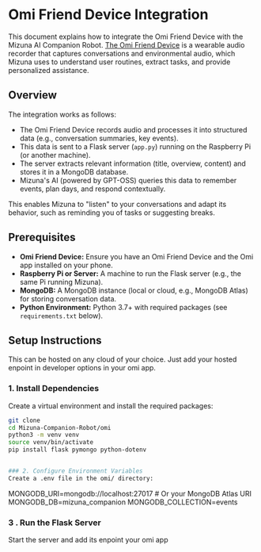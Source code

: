 # Omi Friend Device Integration

This document explains how to integrate the Omi Friend Device with the Mizuna AI Companion Robot. [The Omi Friend Device](https://www.omi.me/) is a wearable audio recorder that captures conversations and environmental audio, which Mizuna uses to understand user routines, extract tasks, and provide personalized assistance.

## Overview

The integration works as follows:
- The Omi Friend Device records audio and processes it into structured data (e.g., conversation summaries, key events).
- This data is sent to a Flask server (`app.py`) running on the Raspberry Pi (or another machine).
- The server extracts relevant information (title, overview, content) and stores it in a MongoDB database.
- Mizuna's AI (powered by GPT-OSS) queries this data to remember events, plan days, and respond contextually.

This enables Mizuna to "listen" to your conversations and adapt its behavior, such as reminding you of tasks or suggesting breaks.

## Prerequisites

- **Omi Friend Device:** Ensure you have an Omi Friend Device and the Omi app installed on your phone.
- **Raspberry Pi or Server:** A machine to run the Flask server (e.g., the same Pi running Mizuna).
- **MongoDB:** A MongoDB instance (local or cloud, e.g., MongoDB Atlas) for storing conversation data.
- **Python Environment:** Python 3.7+ with required packages (see `requirements.txt` below).

## Setup Instructions
This can be hosted on any cloud of your choice. Just add your hosted enpoint in developer options in your omi app.

### 1. Install Dependencies

Create a virtual environment and install the required packages:

```bash
git clone 
cd Mizuna-Companion-Robot/omi
python3 -m venv venv
source venv/bin/activate
pip install flask pymongo python-dotenv


### 2. Configure Environment Variables
Create a .env file in the omi/ directory:
```
MONGODB_URI=mongodb://localhost:27017  # Or your MongoDB Atlas URI
MONGODB_DB=mizuna_companion
MONGODB_COLLECTION=events


### 3 . Run the Flask Server

Start the server and add its  enpoint your omi app